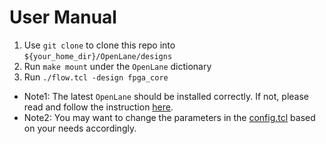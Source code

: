 # User Manual

1. Use `git clone` to clone this repo into `${your_home_dir}/OpenLane/designs`
2. Run `make mount` under the `OpenLane` dictionary
3. Run `./flow.tcl -design fpga_core`

* Note1: The latest `OpenLane` should be installed correctly. If not, please read and follow the instruction [here](https://github.com/The-OpenROAD-Project/OpenLane).
* Note2: You may want to change the parameters in the [config.tcl](./fpga_core/config.tcl) based on your needs accordingly.
